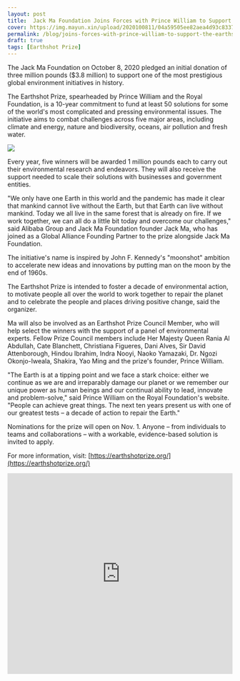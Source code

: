```yaml
---
layout: post
title:  Jack Ma Foundation Joins Forces with Prince William to Support the Earthshot Prize
cover: https://img.mayun.xin/upload/2020100811/04a59505ee82aea4d93c83372b5f5954.jpg
permalink: /blog/joins-forces-with-prince-william-to-support-the-earthshot-prize/
draft: true
tags: [Earthshot Prize]
---
```


The Jack Ma Foundation on October 8, 2020 pledged an initial donation of three million pounds ($3.8 million) to support one of the most prestigious global environment initiatives in history.

The Earthshot Prize, spearheaded by Prince William and the Royal Foundation, is a 10-year commitment to fund at least 50 solutions for some of the world's most complicated and pressing environmental issues. The initiative aims to combat challenges across five major areas, including climate and energy, nature and biodiversity, oceans, air pollution and fresh water. 

![](https://img.mayun.xin/upload/2020100812/4c7ec866dedec19bbeff8ea5e6e904ed.jpg)

Every year, five winners will be awarded 1 million pounds each to carry out their environmental research and endeavors. They will also receive the support needed to scale their solutions with businesses and government entities. 

"We only have one Earth in this world and the pandemic has made it clear that mankind cannot live without the Earth, but that Earth can live without mankind. Today we all live in the same forest that is already on fire. If we work together, we can all do a little bit today and overcome our challenges," said Alibaba Group and Jack Ma Foundation founder Jack Ma, who has joined as a Global Alliance Founding Partner to the prize alongside Jack Ma Foundation.

The initiative's name is inspired by John F. Kennedy's "moonshot" ambition to accelerate new ideas and innovations by putting man on the moon by the end of 1960s.

The Earthshot Prize is intended to foster a decade of environmental action, to motivate people all over the world to work together to repair the planet and to celebrate the people and places driving positive change, said the organizer. 

Ma will also be involved as an Earthshot Prize Council Member, who will help select the winners with the support of a panel of environmental experts. Fellow Prize Council members include Her Majesty Queen Rania Al Abdullah, Cate Blanchett, Christiana Figueres, Dani Alves, Sir David Attenborough, Hindou Ibrahim, Indra Nooyi, Naoko Yamazaki, Dr. Ngozi Okonjo-Iweala, Shakira, Yao Ming and the prize's founder, Prince William. 

"The Earth is at a tipping point and we face a stark choice: either we continue as we are and irreparably damage our planet or we remember our unique power as human beings and our continual ability to lead, innovate and problem-solve," said Prince William on the Royal Foundation's website. "People can achieve great things. The next ten years present us with one of our greatest tests – a decade of action to repair the Earth."

Nominations for the prize will open on Nov. 1. Anyone – from individuals to teams and collaborations – with a workable, evidence-based solution is invited to apply.  

For more information, visit: [https://earthshotprize.org/](https://earthshotprize.org/)

<iframe 
height="450"
width="100%"
src="https://player.youku.com/embed/XNDg5NTI3NTg3Mg==" 
frameborder="0"
allowfullscreen>
</iframe>
